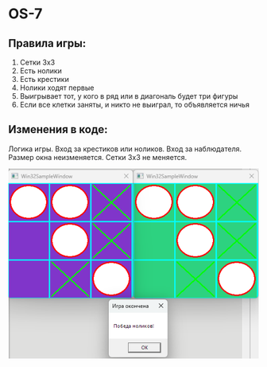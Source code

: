 # OS-7
## Правила игры:
1) Сетки 3х3
2) Есть нолики
3) Есть крестики
4) Нолики ходят первые
5) Выигрывает тот, у кого в ряд или в диагональ будет три фигуры
6) Если все клетки заняты, и никто не выиграл, то объявляется ничья

## Изменения в коде:
Логика игры.
Вход за крестиков или ноликов.
Вход за наблюдателя.
Размер окна неизменяется.
Сетки 3х3 не меняется.

![Скриншот](https://github.com/egorvania1/OS-7/blob/main/tic-tac-toe.png)
